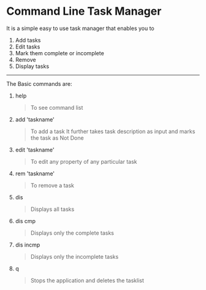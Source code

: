 # Command Line Task Manager

It is a simple easy to use task manager that enables you to
1. Add tasks
2. Edit tasks
3. Mark them complete or incomplete
4. Remove
5. Display tasks

--- 

The Basic commands are:
1. help
   > To see command list
2. add 'taskname'
   > To add a task
   > It further takes task description as input and marks the task as Not Done
3. edit 'taskname'
   > To edit any property of any particular task
4. rem 'taskname'
   > To remove a task
5. dis
   > Displays all tasks
6. dis cmp
   > Displays only the complete tasks
7. dis incmp
   > Displays only the incomplete tasks
8. q
   > Stops the application and deletes the tasklist
